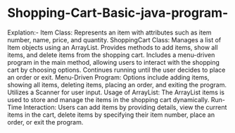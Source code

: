 # Shopping-Cart-Basic-java-program-
Explation:-
Item Class:
Represents an item with attributes such as item number, name, price, and quantity.
ShoppingCart Class:
Manages a list of Item objects using an ArrayList.
Provides methods to add items, show all items, and delete items from the shopping cart.
Includes a menu-driven program in the main method, allowing users to interact with the shopping cart by choosing options.
Continues running until the user decides to place an order or exit.
Menu-Driven Program:
Options include adding items, showing all items, deleting items, placing an order, and exiting the program.
Utilizes a Scanner for user input.
Usage of ArrayList:
The ArrayList<Item> items is used to store and manage the items in the shopping cart dynamically.
Run-Time Interaction:
Users can add items by providing details, view the current items in the cart, delete items by specifying their item number, place an order, or exit the program.

